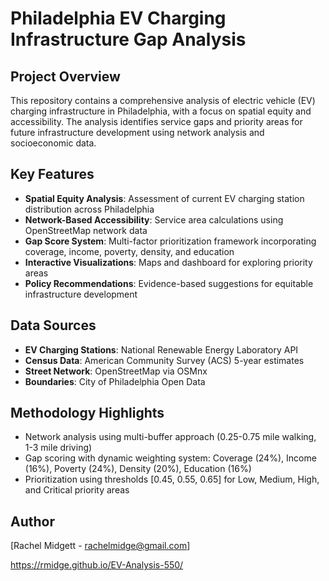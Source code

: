# Philadelphia EV Charging Infrastructure Gap Analysis

## Project Overview
This repository contains a comprehensive analysis of electric vehicle (EV) charging infrastructure in Philadelphia, with a focus on spatial equity and accessibility. The analysis identifies service gaps and priority areas for future infrastructure development using network analysis and socioeconomic data.

## Key Features
- **Spatial Equity Analysis**: Assessment of current EV charging station distribution across Philadelphia
- **Network-Based Accessibility**: Service area calculations using OpenStreetMap network data
- **Gap Score System**: Multi-factor prioritization framework incorporating coverage, income, poverty, density, and education
- **Interactive Visualizations**: Maps and dashboard for exploring priority areas
- **Policy Recommendations**: Evidence-based suggestions for equitable infrastructure development


## Data Sources
- **EV Charging Stations**: National Renewable Energy Laboratory API
- **Census Data**: American Community Survey (ACS) 5-year estimates
- **Street Network**: OpenStreetMap via OSMnx
- **Boundaries**: City of Philadelphia Open Data

## Methodology Highlights
- Network analysis using multi-buffer approach (0.25-0.75 mile walking, 1-3 mile driving)
- Gap scoring with dynamic weighting system: Coverage (24%), Income (16%), Poverty (24%), Density (20%), Education (16%)
- Prioritization using thresholds [0.45, 0.55, 0.65] for Low, Medium, High, and Critical priority areas

## Author
[Rachel Midgett - rachelmidge@gmail.com]

https://rmidge.github.io/EV-Analysis-550/